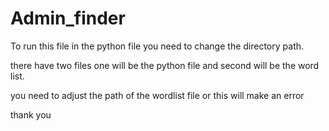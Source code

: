 # Admin_finder


To run this file in the python file you need to change the directory path.

there have two files one will be the python file and second will be the word list.

you need to adjust the path of the wordlist file or this will make an error


thank you

